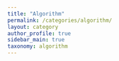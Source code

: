 ```yaml
---
title: "Algorithm"
permalink: /categories/algorithm/
layout: category
author_profile: true
sidebar_main: true
taxonomy: algorithm
---
```



